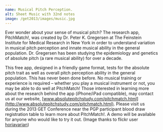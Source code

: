 ```yaml
---
name: Musical Pitch Perception.
alt: Sheet Music with 32nd notes
image: /get2013/images/music.jpg
---
```


Ever wonder about your sense of musical pitch? The research app, PitchMatch!, was created by Dr. Peter K. Gregersen at The Feinstein Institute for Medical Research in New York in order to understand variation in musical pitch perception and innate musical ability in the general population. Dr. Gregersen has been studying the epidemiology and genetics of absolute pitch (a rare musical ability) for over a decade.

This free app, designed in a friendly game format, tests for the absolute pitch trait as well as overall pitch perception ability in the general population. This has never been done before. No musical training or experience is required – whether you play a musical instrument or not, you may be able to do well at PitchMatch! Those interested in learning more about the research behind the app (iPhone/iPad compatible), may contact us at our website, [www.absolutepitchstudy.com/pitchmatch.html](http://www.absolutepitchstudy.com/pitchmatch.html). Please visit us during the 2013 GET Conference near the PGP participant blood draw registration table to learn more about PitchMatch!. A demo will be available for anyone who would like to try it out. (Image thanks to flickr user [horiavarian](http://www.flickr.com/photos/horiavarlan/4329908160/))
